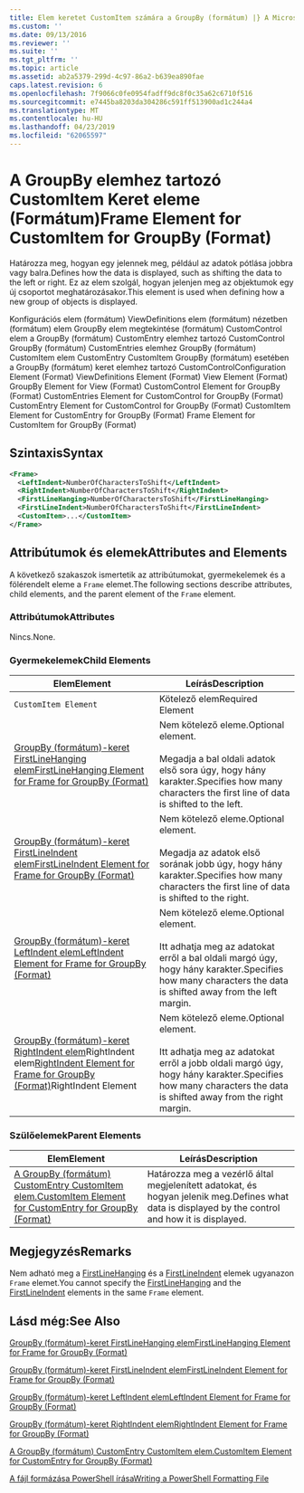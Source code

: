 ```yaml
---
title: Elem keretet CustomItem számára a GroupBy (formátum) |} A Microsoft Docs
ms.custom: ''
ms.date: 09/13/2016
ms.reviewer: ''
ms.suite: ''
ms.tgt_pltfrm: ''
ms.topic: article
ms.assetid: ab2a5379-299d-4c97-86a2-b639ea890fae
caps.latest.revision: 6
ms.openlocfilehash: 7f9066c0fe0954fadff9dc8f0c35a62c6710f516
ms.sourcegitcommit: e7445ba8203da304286c591ff513900ad1c244a4
ms.translationtype: MT
ms.contentlocale: hu-HU
ms.lasthandoff: 04/23/2019
ms.locfileid: "62065597"
---
```

# <a name="frame-element-for-customitem-for-groupby-format"></a><span data-ttu-id="0d3c5-102">A GroupBy elemhez tartozó CustomItem Keret eleme (Formátum)</span><span class="sxs-lookup"><span data-stu-id="0d3c5-102">Frame Element for CustomItem for GroupBy (Format)</span></span>

<span data-ttu-id="0d3c5-103">Határozza meg, hogyan egy jelennek meg, például az adatok pótlása jobbra vagy balra.</span><span class="sxs-lookup"><span data-stu-id="0d3c5-103">Defines how the data is displayed, such as shifting the data to the left or right.</span></span> <span data-ttu-id="0d3c5-104">Ez az elem szolgál, hogyan jelenjen meg az objektumok egy új csoportot meghatározásakor.</span><span class="sxs-lookup"><span data-stu-id="0d3c5-104">This element is used when defining how a new group of objects is displayed.</span></span>

<span data-ttu-id="0d3c5-105">Konfigurációs elem (formátum) ViewDefinitions elem (formátum) nézetben (formátum) elem GroupBy elem megtekintése (formátum) CustomControl elem a GroupBy (formátum) CustomEntry elemhez tartozó CustomControl GroupBy (formátum) CustomEntries elemhez GroupBy (formátum) CustomItem elem CustomEntry CustomItem GroupBy (formátum) esetében a GroupBy (formátum) keret elemhez tartozó CustomControl</span><span class="sxs-lookup"><span data-stu-id="0d3c5-105">Configuration Element (Format) ViewDefinitions Element (Format) View Element (Format) GroupBy Element for View (Format) CustomControl Element for GroupBy (Format) CustomEntries Element for CustomControl for GroupBy (Format) CustomEntry Element for CustomControl for GroupBy (Format) CustomItem Element for CustomEntry for GroupBy (Format) Frame Element for CustomItem for GroupBy (Format)</span></span>

## <a name="syntax"></a><span data-ttu-id="0d3c5-106">Szintaxis</span><span class="sxs-lookup"><span data-stu-id="0d3c5-106">Syntax</span></span>

```xml
<Frame>
  <LeftIndent>NumberOfCharactersToShift</LeftIndent>
  <RightIndent>NumberOfCharactersToShift</RightIndent>
  <FirstLineHanging>NumberOfCharactersToShift</FirstLineHanging>
  <FirstLineIndent>NumberOfCharactersToShift</FirstLineIndent>
  <CustomItem>...</CustomItem>
</Frame>
```

## <a name="attributes-and-elements"></a><span data-ttu-id="0d3c5-107">Attribútumok és elemek</span><span class="sxs-lookup"><span data-stu-id="0d3c5-107">Attributes and Elements</span></span>

<span data-ttu-id="0d3c5-108">A következő szakaszok ismertetik az attribútumokat, gyermekelemek és a fölérendelt eleme a `Frame` elemet.</span><span class="sxs-lookup"><span data-stu-id="0d3c5-108">The following sections describe attributes, child elements, and the parent element of the `Frame` element.</span></span>

### <a name="attributes"></a><span data-ttu-id="0d3c5-109">Attribútumok</span><span class="sxs-lookup"><span data-stu-id="0d3c5-109">Attributes</span></span>

<span data-ttu-id="0d3c5-110">Nincs.</span><span class="sxs-lookup"><span data-stu-id="0d3c5-110">None.</span></span>

### <a name="child-elements"></a><span data-ttu-id="0d3c5-111">Gyermekelemek</span><span class="sxs-lookup"><span data-stu-id="0d3c5-111">Child Elements</span></span>

|<span data-ttu-id="0d3c5-112">Elem</span><span class="sxs-lookup"><span data-stu-id="0d3c5-112">Element</span></span>|<span data-ttu-id="0d3c5-113">Leírás</span><span class="sxs-lookup"><span data-stu-id="0d3c5-113">Description</span></span>|
|-------------|-----------------|
|`CustomItem Element`|<span data-ttu-id="0d3c5-114">Kötelező elem</span><span class="sxs-lookup"><span data-stu-id="0d3c5-114">Required Element</span></span>|
|[<span data-ttu-id="0d3c5-115">GroupBy (formátum)-keret FirstLineHanging elem</span><span class="sxs-lookup"><span data-stu-id="0d3c5-115">FirstLineHanging Element for Frame for GroupBy (Format)</span></span>](./firstlinehanging-element-for-frame-for-groupby-format.md)|<span data-ttu-id="0d3c5-116">Nem kötelező eleme.</span><span class="sxs-lookup"><span data-stu-id="0d3c5-116">Optional element.</span></span><br /><br /> <span data-ttu-id="0d3c5-117">Megadja a bal oldali adatok első sora úgy, hogy hány karakter.</span><span class="sxs-lookup"><span data-stu-id="0d3c5-117">Specifies how many characters the first line of data is shifted to the left.</span></span>|
|[<span data-ttu-id="0d3c5-118">GroupBy (formátum)-keret FirstLineIndent elem</span><span class="sxs-lookup"><span data-stu-id="0d3c5-118">FirstLineIndent Element for Frame for GroupBy (Format)</span></span>](./firstlineindent-element-for-frame-for-groupby-format.md)|<span data-ttu-id="0d3c5-119">Nem kötelező eleme.</span><span class="sxs-lookup"><span data-stu-id="0d3c5-119">Optional element.</span></span><br /><br /> <span data-ttu-id="0d3c5-120">Megadja az adatok első sorának jobb úgy, hogy hány karakter.</span><span class="sxs-lookup"><span data-stu-id="0d3c5-120">Specifies how many characters the first line of data is shifted to the right.</span></span>|
|[<span data-ttu-id="0d3c5-121">GroupBy (formátum)-keret LeftIndent elem</span><span class="sxs-lookup"><span data-stu-id="0d3c5-121">LeftIndent Element for Frame for GroupBy (Format)</span></span>](./leftindent-element-for-frame-for-groupby-format.md)|<span data-ttu-id="0d3c5-122">Nem kötelező eleme.</span><span class="sxs-lookup"><span data-stu-id="0d3c5-122">Optional element.</span></span><br /><br /> <span data-ttu-id="0d3c5-123">Itt adhatja meg az adatokat erről a bal oldali margó úgy, hogy hány karakter.</span><span class="sxs-lookup"><span data-stu-id="0d3c5-123">Specifies how many characters the data is shifted away from the left margin.</span></span>|
|<span data-ttu-id="0d3c5-124">[GroupBy (formátum)-keret RightIndent elem](./rightindent-element-for-frame-for-groupby-format.md)RightIndent elem</span><span class="sxs-lookup"><span data-stu-id="0d3c5-124">[RightIndent Element for Frame for GroupBy (Format)](./rightindent-element-for-frame-for-groupby-format.md)RightIndent Element</span></span>|<span data-ttu-id="0d3c5-125">Nem kötelező eleme.</span><span class="sxs-lookup"><span data-stu-id="0d3c5-125">Optional element.</span></span><br /><br /> <span data-ttu-id="0d3c5-126">Itt adhatja meg az adatokat erről a jobb oldali margó úgy, hogy hány karakter.</span><span class="sxs-lookup"><span data-stu-id="0d3c5-126">Specifies how many characters the data is shifted away from the right margin.</span></span>|

### <a name="parent-elements"></a><span data-ttu-id="0d3c5-127">Szülőelemek</span><span class="sxs-lookup"><span data-stu-id="0d3c5-127">Parent Elements</span></span>

|<span data-ttu-id="0d3c5-128">Elem</span><span class="sxs-lookup"><span data-stu-id="0d3c5-128">Element</span></span>|<span data-ttu-id="0d3c5-129">Leírás</span><span class="sxs-lookup"><span data-stu-id="0d3c5-129">Description</span></span>|
|-------------|-----------------|
|[<span data-ttu-id="0d3c5-130">A GroupBy (formátum) CustomEntry CustomItem elem.</span><span class="sxs-lookup"><span data-stu-id="0d3c5-130">CustomItem Element for CustomEntry for GroupBy (Format)</span></span>](./customitem-element-for-customentry-for-groupby-format.md)|<span data-ttu-id="0d3c5-131">Határozza meg a vezérlő által megjelenített adatokat, és hogyan jelenik meg.</span><span class="sxs-lookup"><span data-stu-id="0d3c5-131">Defines what data is displayed by the control and how it is displayed.</span></span>|

## <a name="remarks"></a><span data-ttu-id="0d3c5-132">Megjegyzés</span><span class="sxs-lookup"><span data-stu-id="0d3c5-132">Remarks</span></span>

<span data-ttu-id="0d3c5-133">Nem adható meg a [FirstLineHanging](./firstlinehanging-element-for-frame-for-groupby-format.md) és a [FirstLineIndent](./firstlineindent-element-for-frame-for-groupby-format.md) elemek ugyanazon `Frame` elemet.</span><span class="sxs-lookup"><span data-stu-id="0d3c5-133">You cannot specify the [FirstLineHanging](./firstlinehanging-element-for-frame-for-groupby-format.md) and the [FirstLineIndent](./firstlineindent-element-for-frame-for-groupby-format.md) elements in the same `Frame` element.</span></span>

## <a name="see-also"></a><span data-ttu-id="0d3c5-134">Lásd még:</span><span class="sxs-lookup"><span data-stu-id="0d3c5-134">See Also</span></span>

[<span data-ttu-id="0d3c5-135">GroupBy (formátum)-keret FirstLineHanging elem</span><span class="sxs-lookup"><span data-stu-id="0d3c5-135">FirstLineHanging Element for Frame for GroupBy (Format)</span></span>](./firstlinehanging-element-for-frame-for-groupby-format.md)

[<span data-ttu-id="0d3c5-136">GroupBy (formátum)-keret FirstLineIndent elem</span><span class="sxs-lookup"><span data-stu-id="0d3c5-136">FirstLineIndent Element for Frame for GroupBy (Format)</span></span>](./firstlineindent-element-for-frame-for-groupby-format.md)

[<span data-ttu-id="0d3c5-137">GroupBy (formátum)-keret LeftIndent elem</span><span class="sxs-lookup"><span data-stu-id="0d3c5-137">LeftIndent Element for Frame for GroupBy (Format)</span></span>](./leftindent-element-for-frame-for-groupby-format.md)

[<span data-ttu-id="0d3c5-138">GroupBy (formátum)-keret RightIndent elem</span><span class="sxs-lookup"><span data-stu-id="0d3c5-138">RightIndent Element for Frame for GroupBy (Format)</span></span>](./rightindent-element-for-frame-for-groupby-format.md)

[<span data-ttu-id="0d3c5-139">A GroupBy (formátum) CustomEntry CustomItem elem.</span><span class="sxs-lookup"><span data-stu-id="0d3c5-139">CustomItem Element for CustomEntry for GroupBy (Format)</span></span>](./customitem-element-for-customentry-for-groupby-format.md)

[<span data-ttu-id="0d3c5-140">A fájl formázása PowerShell írása</span><span class="sxs-lookup"><span data-stu-id="0d3c5-140">Writing a PowerShell Formatting File</span></span>](./writing-a-powershell-formatting-file.md)
